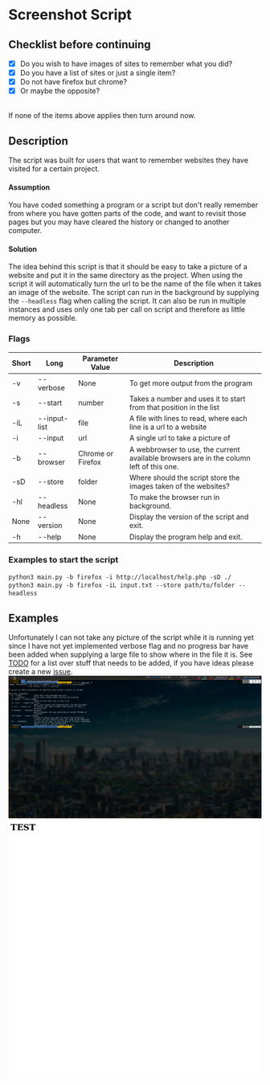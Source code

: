 # Screenshot Script

## Checklist before continuing
- [x] Do you wish to have images of sites to remember what you did?
- [x] Do you have a list of sites or just a single item?
- [x] Do not have firefox but chrome?
- [x] Or maybe the opposite?
<br>
If none of the items above applies then turn around now.

## Description
The script was built for users that want to remember websites they have visited for a certain project.

#### Assumption
You have coded something a program or a script but don't really remember from where you have gotten parts of the code, 
and want to revisit those pages but you may have cleared the history or changed to another computer.

#### Solution
The idea behind this script is that it should be easy to take a picture of a website and put it in the same directory 
as the project. When using the script it will automatically turn the url to be the name of the file when it takes an 
image of the website.
The script can run in the background by supplying the ```--headless``` flag when calling the script. 
It can also be run in multiple instances and uses only one tab per call on script and therefore as 
little memory as possible.

### Flags
Short | Long | Parameter Value | Description
------|------|-----------------|-------------
-v | --verbose | None | To get more output from the program
-s | --start | number | Takes a number and uses it to start from that position in the list
-iL | --input-list | file | A file with lines to read, where each line is a url to a website
-i | --input | url | A single url to take a picture of
-b | --browser | Chrome or Firefox | A webbrowser to use, the current available browsers are in the column left of this one.
-sD | --store | folder | Where should the script store the images taken of the websites?
-hl | --headless | None | To make the browser run in background.
None | --version | None | Display the version of the script and exit.
-h | --help | None | Display the program help and exit.

### Examples to start the script
    python3 main.py -b firefox -i http://localhost/help.php -sD ./
    python3 main.py -b firefox -iL input.txt --store path/to/folder --headless

## Examples
Unfortunately I can not take any picture of the script while it is running yet since I have not yet implemented verbose 
flag and no progress bar have been added when supplying a large file to show where in the file it is. 
See [TODO](TODO.md) for a list over stuff that needs to be added, if you have ideas please create a new [issue](https://github.com/erikkamph/screenshot_sites/issues).
![Image of script when supplying -h](help.png)
![Example image after running the script](test.png)